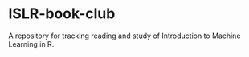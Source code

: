 # ISLR-book-club
A repository for tracking reading and study of Introduction to Machine Learning in R. 
